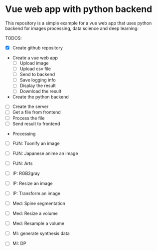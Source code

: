 # Vue web app with python backend 

This repository is a simple example for a vue web app that uses python backend for images processing, data science and deep learning:

TODOS:

- [x] Create github repository 
- Create a vue web app 
  - [ ] Upload image
  - [ ] Upload csv file 
  - [ ] Send to backend
  - [ ] Save logging info   
  - [ ] Display the result
  - [ ] Download the result     
- Create the python backend 
 - [ ]  Create the server
 - [ ]  Get a file from frontend 
 - [ ]  Process the file
 - [ ]  Send result to frontend 
 - Processing 
 - [ ]  FUN: Toonify an image
 - [ ]  FUN: Japanese anime an image
 - [ ]  FUN: Arts
 - [ ]  IP: RGB2gray 
 - [ ]  IP: Resize an image
 - [ ]  IP: Transform an image 
 - [ ]  Med: Spine segmentation
 - [ ]  Med: Resize a volume
 - [ ]  Med: Resample a volume
 - [ ]  MI: generate synthesis data
 - [ ]  MI: DP
 

 
 
 


